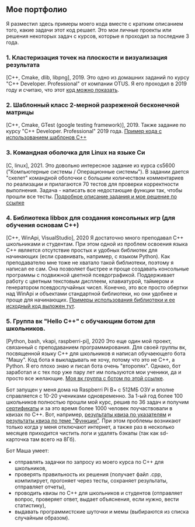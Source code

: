## Мое портфолио
Я разместил здесь примеры моего кода вместе с кратким описанием того, какие задачи этот код решает. 
Это мои личные проекты или решения некоторых задач с курсов, которые я проходил за последние 3 года.

### 1. Кластеризация точек на плоскости и визуализация результата 
[C++, Cmake, dlib, libpng], 2019. 
Это одно из домашних заданий по курсу "С++ Developer. Professional" от компании OTUS. Я его проходил в 2019 году и считаю, что этот [код можно показать](https://github.com/zazicam/otus-cpp-hw15).

### 2. Шаблонный класс 2-мерной разреженой бесконечной матрицы 
[С++, Cmake, GTest (google testing framework)], 2019.
Также задание по курсу "С++ Developer. Professional" 2019 года. [Пример кода с использованием шаблонов С++](https://github.com/zazicam/otus-cpp-hw6)

### 3. Командная оболочка для Linux на языке Си
[C, linux], 2021.
Это довольно интересное задание из курса cs5600 ("Компьютерные системы / Операционные системы"). В задании дается "скелет" командной оболочки с большим количеством комментариев по реализации и прилагаются 70 тестов для проверки корректности выполнения. Задача - написать все недостающие функции так, чтобы прошли все тесты. [Подробное описание задания и мое решение по ссылке](https://github.com/zazicam/simple-shell)

### 4. Библиотека libbox для создания консольных игр (для обучения основам С++)
[C++, WinApi, VisualStudio], 2020
Я достаточно много преподавал С++ школьниками и студентам. При этом одной из проблем освоения языка С++ является отсутствие простых и удобных библиотек для начинающих (если сравнивать, например, с языком Python). Как преподавателю мне тоже не хватало такой библиотеки, поэтому я написал ее сам. Она позволяет быстрее и проще создавать консольные программы с подвижной цветной псевдографикой. Поддерживает работу с цветным текстовым дисплеем, клавиатурой, таймером и генератором псевдослучайных чисел. Конечно, это все просто обертки над WinApi и объектами стандартной библиотеки, но они удобнее и проще для начинающих. [Примеры использования библиотеки и ее исходный код  выложен тут](https://github.com/zazicam/libbox).

### 5. Группа вк "Hello С++" c обучающим ботом для школьников.
[Python, bash, vkapi, raspberri-pi], 2020
Это еще один мой проект, связанный с преподаванием программирования. Для своей группы вк, посвященной языку С++ для школьников я написал обучаеющего бота "Машу". Код бота я выкладывать не хочу, потому что это не С++, а Python. Я его плохо знаю и писал бота очень "второпях". Однако, бот заработал и с тех пор уже пару лет им пользуются мои ученики, да и просто все желающие. [Моя вк группа с ботом по этой ссылке](https://vk.com/hellocpp).

Бот запущен у меня дома на Raspberri Pi B+ c 512МБ ОЗУ и вполне справляется с 10-20 учениками одновременно. За 1-ый год более 100 школьников полностью прошли мой курс, решив по 36 задач и получим [сертификаты](https://vk.com/hellocpp?z=album-188945143_270957481) и за это время более 1000 человек поучаствовали в квизах по С++. Вот,  например, [результаты квиза по указателям](https://vk.com/page-188945143_54279347) и [результаты квиза по теме "Функции"](https://vk.com/page-188945143_54270129). При этом проблемы возникают только когда у меня отключают интернет, а также раз в несколько месяцев приходится чистить логи и удалять бэкапы (так как sd-карточка там всего на 8Гб).

Бот Маша умеет:
+ отправлять задачки по запросу из моего курса по С++ для школьников,
+ проверять правильность их решения (получает файл .cpp, компилирует, прогоняет через тесты, сохраняет результаты, отправляет отчеты),
+ проводить квизы по С++ для школьников и студентов (отправляет вопрос, проверяет ответ, выдает объяснения, если нужно, вести статистику),
+ выдавать программистские шуточки и мемы (выбираются из списка случайным образом).

